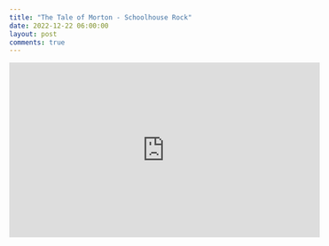 ```yaml
---
title: "The Tale of Morton - Schoolhouse Rock"
date: 2022-12-22 06:00:00
layout: post
comments: true
---
```


<iframe width="560" height="315" src="https://www.youtube.com/embed/CLV3eMvW73g" title="YouTube video player" frameborder="0" allow="accelerometer; autoplay; clipboard-write; encrypted-media; gyroscope; picture-in-picture" allowfullscreen></iframe>


